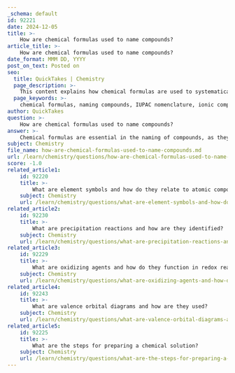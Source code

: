 ```yaml
---
_schema: default
id: 92221
date: 2024-12-05
title: >-
    How are chemical formulas used to name compounds?
article_title: >-
    How are chemical formulas used to name compounds?
date_format: MMM DD, YYYY
post_on_text: Posted on
seo:
  title: QuickTakes | Chemistry
  page_description: >-
    This content explains how chemical formulas are used to systematically name compounds according to IUPAC rules, covering ionic and molecular naming conventions, the significance of prefixes, and the distinction between common and systematic names.
  page_keywords: >-
    chemical formulas, naming compounds, IUPAC nomenclature, ionic compounds, molecular compounds, prefixes, common names, systematic names, coordination complexes, chemical identification
author: QuickTakes
question: >-
    How are chemical formulas used to name compounds?
answer: >-
    Chemical formulas are essential in the naming of compounds, as they provide a systematic way to represent the composition and structure of a substance. The process of naming compounds is governed by established nomenclature rules, primarily developed by the International Union of Pure and Applied Chemistry (IUPAC). Here’s how chemical formulas are used to name compounds:\n\n1. **Basic Principles**: Each chemical compound has a unique name that corresponds to its chemical formula. For example, the formula NaCl represents sodium chloride, while C₁₂H₂₂O₁₁ corresponds to sucrose. The name helps to unambiguously identify the compound, which is crucial for communication in chemistry.\n\n2. **Naming Ionic Compounds**: When naming ionic compounds, the cation (positive ion) is named first, followed by the anion (negative ion). For example, in NaCl, sodium (Na⁺) is the cation and chloride (Cl⁻) is the anion. The name of the anion typically ends in "-ide" for simple binary compounds. For polyatomic ions, the names often end in "-ate" or "-ite" (e.g., sulfate for SO₄²⁻).\n\n3. **Naming Molecular Compounds**: For binary molecular compounds (composed of two nonmetals), the first element is named using its elemental name, while the second element's name is modified to end in "-ide." Additionally, numerical prefixes (mono-, di-, tri-, etc.) are used to indicate the number of atoms of each element present in the compound. For example, CO₂ is named carbon dioxide, indicating one carbon atom and two oxygen atoms.\n\n4. **Use of Prefixes**: The use of prefixes is particularly important in molecular compounds to specify the number of atoms. For instance, in the compound N₂O₄, the name is dinitrogen tetroxide, indicating two nitrogen atoms and four oxygen atoms.\n\n5. **Common Names vs. Systematic Names**: While many compounds have common names (like water for H₂O), systematic names derived from their chemical formulas are preferred for clarity and consistency, especially in scientific contexts.\n\n6. **Complex Compounds**: For coordination complexes, which consist of a central metal ion surrounded by ligands, specific naming conventions apply. The ligands are named first, followed by the metal, and the oxidation state of the metal is indicated in Roman numerals.\n\nIn summary, chemical formulas serve as a foundation for the systematic naming of compounds, ensuring that each compound can be accurately identified and communicated within the scientific community. The IUPAC nomenclature system provides a structured approach to naming both inorganic and organic compounds, facilitating clear understanding and discussion in chemistry.
subject: Chemistry
file_name: how-are-chemical-formulas-used-to-name-compounds.md
url: /learn/chemistry/questions/how-are-chemical-formulas-used-to-name-compounds
score: -1.0
related_article1:
    id: 92220
    title: >-
        What are element symbols and how do they relate to atomic composition?
    subject: Chemistry
    url: /learn/chemistry/questions/what-are-element-symbols-and-how-do-they-relate-to-atomic-composition
related_article2:
    id: 92230
    title: >-
        What are precipitation reactions and how are they identified?
    subject: Chemistry
    url: /learn/chemistry/questions/what-are-precipitation-reactions-and-how-are-they-identified
related_article3:
    id: 92229
    title: >-
        What are oxidizing agents and how do they function in redox reactions?
    subject: Chemistry
    url: /learn/chemistry/questions/what-are-oxidizing-agents-and-how-do-they-function-in-redox-reactions
related_article4:
    id: 92243
    title: >-
        What are valence orbital diagrams and how are they used?
    subject: Chemistry
    url: /learn/chemistry/questions/what-are-valence-orbital-diagrams-and-how-are-they-used
related_article5:
    id: 92225
    title: >-
        What are the steps for preparing a chemical solution?
    subject: Chemistry
    url: /learn/chemistry/questions/what-are-the-steps-for-preparing-a-chemical-solution
---
```


&nbsp;